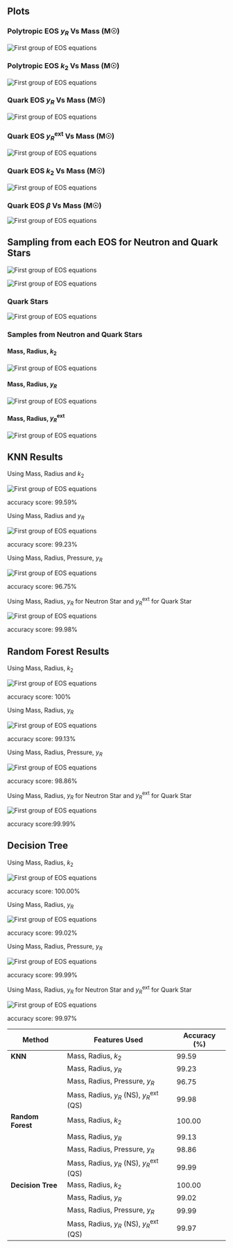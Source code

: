 ## Plots


### Polytropic EOS $y_R$ Vs Mass (M☉)

![First group of EOS equations](/output5.png)


### Polytropic EOS $k_2$ Vs Mass (M☉)
![First group of EOS equations](/output6.png)


### Quark EOS $y_R$ Vs Mass (M☉)
![First group of EOS equations](/Machine%20Learning/yr_vs_mass.png)

### Quark EOS $y_R^{\mathrm{ext}}$ Vs Mass (M☉)
![First group of EOS equations](/Machine%20Learning/yr_ext_vs_mass.png)

### Quark EOS $k_2$ Vs Mass (M☉)
![First group of EOS equations](/Machine%20Learning/k2_vs_mass.png)

### Quark EOS $β$ Vs Mass (M☉)
![First group of EOS equations](/Machine%20Learning/b_vs_mass.png)

## Sampling from each EOS for Neutron and Quark Stars

![First group of EOS equations](/Machine%20Learning/output3.png)

![First group of EOS equations](/Machine%20Learning/output4.png)
### Quark Stars

![First group of EOS equations](/Machine%20Learning/output1.png)


### Samples from Neutron and Quark Stars 

#### Mass, Radius, $k_2$

![First group of EOS equations](/Machine%20Learning/M_R_K2.png)

#### Mass, Radius, $y_R$

![First group of EOS equations](/Machine%20Learning/M_R_Y.png)

#### Mass, Radius, $y_R^{\mathrm{ext}}$
![First group of EOS equations](/Machine%20Learning/M_R_Yext.png)


## KNN Results

Using Mass, Radius and $k_2$ 

![First group of EOS equations](/Machine%20Learning/knn_k2.png)

accuracy score: 99.59%
    

Using Mass, Radius and $y_R$

![First group of EOS equations](/Machine%20Learning/knn_y.png)

accuracy score: 99.23%
   


Using Mass, Radius, Pressure, $y_R$

![First group of EOS equations](/Machine%20Learning/knn_p.png)

accuracy score: 96.75%
          
Using Mass, Radius, $y_R$ for Neutron Star and $y_R^{\mathrm{ext}}$ for Quark Star


![First group of EOS equations](/Machine%20Learning/knn_y_ext.png)

accuracy score: 99.98%

## Random Forest Results


Using Mass, Radius, $k_2$

![First group of EOS equations](/Machine%20Learning/random_forest_k2.png)

accuracy score: 100%


Using Mass, Radius, $y_R$

![First group of EOS equations](/Machine%20Learning/random_forest_y.png)

accuracy score: 99.13%


Using Mass, Radius, Pressure, $y_R$

![First group of EOS equations](/Machine%20Learning/random_forest__pressurek_y.png)

accuracy score: 98.86%



Using Mass, Radius, $y_R$ for Neutron Star and $y_R^{\mathrm{ext}}$ for Quark Star

![First group of EOS equations](/Machine%20Learning/random_forest_y_ext.png)

accuracy score:99.99%

## Decision Tree


Using Mass, Radius, $k_2$ 

![First group of EOS equations](/Machine%20Learning/decision_trees_k2.png)

accuracy score: 100.00%

Using Mass, Radius, $y_R$

![First group of EOS equations](/Machine%20Learning/decision_trees_y.png)

accuracy score: 99.02%

Using Mass, Radius, Pressure, $y_R$

![First group of EOS equations](/Machine%20Learning/decision_trees_pressure_y.png)

accuracy score: 99.99%



Using Mass, Radius, $y_R$ for Neutron Star and $y_R^{\mathrm{ext}}$ for Quark Star

![First group of EOS equations](/Machine%20Learning/decision_trees_y_ext.png)

accuracy score: 99.97%

| Method          | Features Used                                     | Accuracy (%) |
|-----------------|---------------------------------------------------|--------------|
| **KNN**         | Mass, Radius, $k_2$                                  | 99.59        |
|                 | Mass, Radius, $y_R$                                  | 99.23        |
|                 | Mass, Radius, Pressure, $y_R$                       | 96.75        |
|                 | Mass, Radius, $y_R$ (NS), $y_R^{\mathrm{ext}}$ (QS)                | 99.98        |
| **Random Forest** | Mass, Radius, $k_2$                                | 100.00       |
|                 | Mass, Radius, $y_R$                                  | 99.13        |
|                 | Mass, Radius, Pressure, $y_R$                        | 98.86        |
|                 | Mass, Radius, $y_R$ (NS), $y_R^{\mathrm{ext}}$ (QS)                | 99.99        |
| **Decision Tree** | Mass, Radius, $k_2$                                | 100.00       |
|                 | Mass, Radius, $y_R$                                  | 99.02        |
|                 | Mass, Radius, Pressure, $y_R$                        | 99.99        |
|                 | Mass, Radius, $y_R$ (NS), $y_R^{\mathrm{ext}}$ (QS)                | 99.97        |
